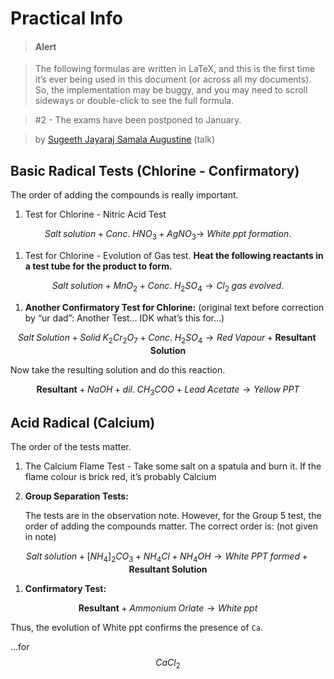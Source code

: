 # Practical Info

> #### Alert

> The following formulas are written in LaTeX, and this is the first time it’s ever being used in this document (or across all my documents). So, the implementation may be buggy, and you may need to scroll sideways or double-click to see the full formula.

> \#2 - The exams have been postponed to January.

> by [Sugeeth Jayaraj Samala Augustine](craftdocs://users?id=b8b89018-aef2-86a2-127d-5e07bf8933bc) (talk)

## Basic Radical Tests (Chlorine - Confirmatory)

The order of adding the compounds is really important.

1. Test for Chlorine - Nitric Acid Test

$$
Salt \; solution + Conc. \; HNO_3 + AgNO_3 \longrightarrow\ White \; ppt \; formation.
$$

1. Test for Chlorine - Evolution of Gas test. **Heat the following reactants in a test tube for the product to form.**

$$
Salt \; solution + MnO_2 + Conc. \; H_2 SO_4 \longrightarrow Cl_2 \; gas \; evolved.
$$

1. **Another Confirmatory Test for Chlorine:** (original text before correction by “ur dad”: Another Test… IDK what’s this for…)

$$
Salt \; Solution + Solid \; K_2 Cr_2 O_7 + Conc. \; H_2 SO_4 \longrightarrow Red \; Vapour + \mathbf{Resultant \; Solution}
$$

Now take the resulting solution and do this reaction.

$$
\mathbf{Resultant} + NaOH + dil. \; CH_3COO + Lead \; Acetate \longrightarrow Yellow \; PPT
$$

## Acid Radical (Calcium)

The order of the tests matter.

1. The Calcium Flame Test - Take some salt on a spatula and burn it. If the flame colour is brick red, it’s probably Calcium
2.  **Group Separation Tests:**

    The tests are in the observation note. However, for the Group 5 test, the order of adding the compounds matter. The correct order is: (not given in note)

$$
Salt \; solution + [NH_4]_2 CO_3 + NH_4 Cl + NH_4 OH \longrightarrow White \; PPT \; formed + \mathbf{Resultant \; Solution}
$$

1. **Confirmatory Test:**

$$
\mathbf{Resultant} + Ammonium \; Orlate \longrightarrow White \; ppt
$$

Thus, the evolution of White ppt confirms the presence of `Ca`.

…for $$CaCl_2$$
